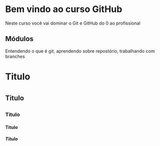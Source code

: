 # Bem vindo ao curso GitHub
Neste curso você vai dominar o Git e GitHub do 0 ao profissional

## Módulos
Entendendo o que é git, aprendendo sobre repostório, trabalhando com branches


# Titulo <h1>

## Titulo <h2>

### Titulo <h3>

#### Titulo <h4>

##### Titulo <h5>

